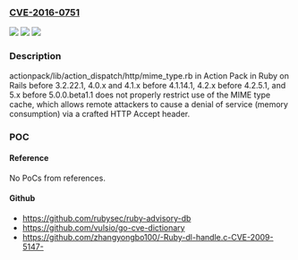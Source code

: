 ### [CVE-2016-0751](https://cve.mitre.org/cgi-bin/cvename.cgi?name=CVE-2016-0751)
![](https://img.shields.io/static/v1?label=Product&message=n%2Fa&color=blue)
![](https://img.shields.io/static/v1?label=Version&message=n%2Fa&color=blue)
![](https://img.shields.io/static/v1?label=Vulnerability&message=n%2Fa&color=brighgreen)

### Description

actionpack/lib/action_dispatch/http/mime_type.rb in Action Pack in Ruby on Rails before 3.2.22.1, 4.0.x and 4.1.x before 4.1.14.1, 4.2.x before 4.2.5.1, and 5.x before 5.0.0.beta1.1 does not properly restrict use of the MIME type cache, which allows remote attackers to cause a denial of service (memory consumption) via a crafted HTTP Accept header.

### POC

#### Reference
No PoCs from references.

#### Github
- https://github.com/rubysec/ruby-advisory-db
- https://github.com/vulsio/go-cve-dictionary
- https://github.com/zhangyongbo100/-Ruby-dl-handle.c-CVE-2009-5147-

